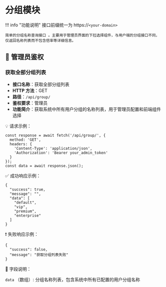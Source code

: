 # 分组模块

!!! info "功能说明"
    接口前缀统一为 https://`<your-domain>`

    简单的分组名称查询接口 。主要用于管理员界面的下拉选择组件，与用户端的分组接口不同，仅返回名称列表而不包含倍率等详细信息。

## 🔐 管理员鉴权

### 获取全部分组列表

- **接口名称**：获取全部分组列表
- **HTTP 方法**：GET
- **路径**：`/api/group/`
- **鉴权要求**：管理员
- **功能简介**：获取系统中所有用户分组的名称列表，用于管理员配置和前端组件选择

💡 请求示例：

```
const response = await fetch('/api/group/', {  
  method: 'GET',  
  headers: {  
    'Content-Type': 'application/json',  
    'Authorization': 'Bearer your_admin_token'  
  }  
});  
const data = await response.json();
```

✅ 成功响应示例：

```
{  
  "success": true,  
  "message": "",  
  "data": [  
    "default",  
    "vip",  
    "premium",  
    "enterprise"  
  ]  
}
```

❗ 失败响应示例：

```
{  
  "success": false,  
  "message": "获取分组列表失败"  
}
```

🧾 字段说明：

`data` （数组）: 分组名称列表，包含系统中所有已配置的用户分组名称
